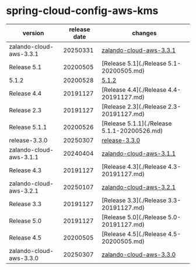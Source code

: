 # spring-cloud-config-aws-kms	


|version|release date|changes|
|---|---|---|
|zalando-cloud-aws-3.3.1|20250331|[zalando-cloud-aws-3.3.1](./zalando-cloud-aws-3.3.1-20250331.md)|
|Release 5.1|20200505|[Release 5.1](./Release 5.1-20200505.md)|
|5.1.2|20200528|[5.1.2](./5.1.2-20200528.md)|
|Release 4.4|20191127|[Release 4.4](./Release 4.4-20191127.md)|
|Release 2.3|20191127|[Release 2.3](./Release 2.3-20191127.md)|
|Release 5.1.1|20200526|[Release 5.1.1](./Release 5.1.1-20200526.md)|
|release-3.3.0|20250307|[release-3.3.0](./release-3.3.0-20250307.md)|
|zalando-cloud-aws-3.1.1|20240404|[zalando-cloud-aws-3.1.1](./zalando-cloud-aws-3.1.1-20240404.md)|
|Release 4.3|20191127|[Release 4.3](./Release 4.3-20191127.md)|
|zalando-cloud-aws-3.2.1|20250107|[zalando-cloud-aws-3.2.1](./zalando-cloud-aws-3.2.1-20250107.md)|
|Release 3.3|20191127|[Release 3.3](./Release 3.3-20191127.md)|
|Release 5.0|20191127|[Release 5.0](./Release 5.0-20191127.md)|
|Release 4.5|20200505|[Release 4.5](./Release 4.5-20200505.md)|
|zalando-cloud-aws-3.3.0|20250307|[zalando-cloud-aws-3.3.0](./zalando-cloud-aws-3.3.0-20250307.md)|
